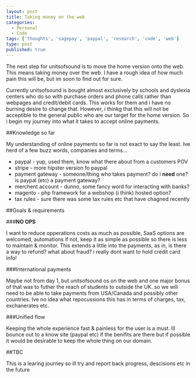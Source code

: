 ```yaml
---
layout: post
title: Taking money on the web
categories:
  - Personal
  - Code
tags: ['thoughts', 'sagepay', 'paypal', 'research', 'code', 'web']
type: post
published: true
---
```


The next step for unitsofsound is to move the home version onto the web. This means taking money over the web. I have a rough idea
of how much pain this will be, but im soon to find out for sure.

Currently unitsofsound is bought almost exclusively by schools and dyslexia centers who do so with purchase orders and phone calls
rather than webpages and credit/debit cards. This works for them and i have no burning desire to change that. However, i thinkg that
this will not be acceptible to the general public who are our target for the home version. So i begin my journey into what it takes
to accept online payments.

##Knowledge so far

My understanding of online payments so far is not exact to say the least. Ive herd of a few buzz words, companies and terms...

- paypal - yup, used them, know what there about from a customers POV
- stripe - more hipster version fo paypal
- payment gateway - someone/thing who takes payment? do i **need** one? is paypal (etc) a payment gateway?
- merchent account - dunno, some fancy word for interacting with banks?
- magento - php framework for a webshop (i think) hosted option?
- tax rules - sure there was some tax rules etc that have chagned recently

##Goals & requirements

###**NO OPS**

I want to reduce opperations costs as much as possible, SaaS options are welcomed, automations if not, keep it as simple as possible
so there is less to maintain & monitor. This extends a little into the payments, as in, is there a way to refund? what about fraud?
i really dont want to hold credit card info!

###International payments

Maybe not from day 1, but unitsofsound os on the web and one major bonus of that was to futher the reach of students to outside the UK.
so we will need to be able to take payments from USA/Canada and possibly other countries. Ive no idea what repocussions this has in terms
of charges, tax, exchanerates etc.

###Unified flow

Keeping the whole experience fast & painless for the user is a must. Ill bounce out to a know site (paypal etc) if the benifits are there
but if possible it would be desirable to keep the whole thing on our domain.


##TBC

This is a learing journey so ill try and report back progress, descisions etc in the future
